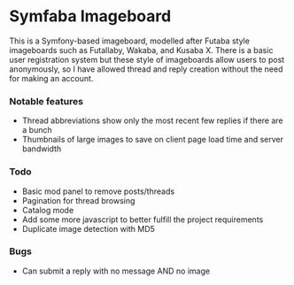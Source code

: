 # Symfaba Imageboard

This is a Symfony-based imageboard, modelled after Futaba style imageboards such as Futallaby, Wakaba, and Kusaba X. There is a basic user registration system but these style of imageboards allow users to post anonymously, so I have allowed thread and reply creation without the need for making an account.

### Notable features
- Thread abbreviations show only the most recent few replies if there are a bunch
- Thumbnails of large images to save on client page load time and server bandwidth

### Todo
- Basic mod panel to remove posts/threads
- Pagination for thread browsing
- Catalog mode
- Add some more javascript to better fulfill the project requirements
- Duplicate image detection with MD5


### Bugs
- Can submit a reply with no message AND no image